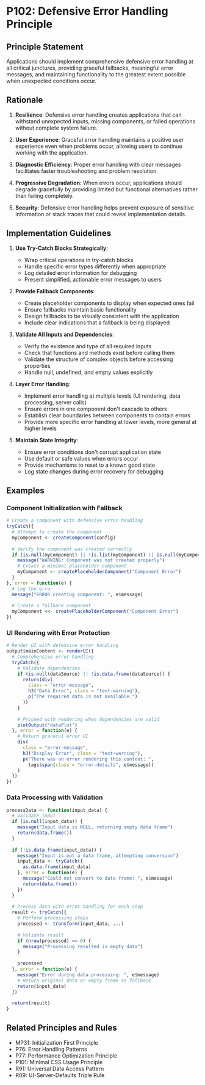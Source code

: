 # P102: Defensive Error Handling Principle

## Principle Statement

Applications should implement comprehensive defensive error handling at all critical junctures, providing graceful fallbacks, meaningful error messages, and maintaining functionality to the greatest extent possible when unexpected conditions occur.

## Rationale

1. **Resilience**: Defensive error handling creates applications that can withstand unexpected inputs, missing components, or failed operations without complete system failure.

2. **User Experience**: Graceful error handling maintains a positive user experience even when problems occur, allowing users to continue working with the application.

3. **Diagnostic Efficiency**: Proper error handling with clear messages facilitates faster troubleshooting and problem resolution.

4. **Progressive Degradation**: When errors occur, applications should degrade gracefully by providing limited but functional alternatives rather than failing completely.

5. **Security**: Defensive error handling helps prevent exposure of sensitive information or stack traces that could reveal implementation details.

## Implementation Guidelines

1. **Use Try-Catch Blocks Strategically**:
   - Wrap critical operations in try-catch blocks
   - Handle specific error types differently when appropriate
   - Log detailed error information for debugging
   - Present simplified, actionable error messages to users

2. **Provide Fallback Components**:
   - Create placeholder components to display when expected ones fail
   - Ensure fallbacks maintain basic functionality
   - Design fallbacks to be visually consistent with the application
   - Include clear indications that a fallback is being displayed

3. **Validate All Inputs and Dependencies**:
   - Verify the existence and type of all required inputs
   - Check that functions and methods exist before calling them
   - Validate the structure of complex objects before accessing properties
   - Handle null, undefined, and empty values explicitly

4. **Layer Error Handling**:
   - Implement error handling at multiple levels (UI rendering, data processing, server calls)
   - Ensure errors in one component don't cascade to others
   - Establish clear boundaries between components to contain errors
   - Provide more specific error handling at lower levels, more general at higher levels

5. **Maintain State Integrity**:
   - Ensure error conditions don't corrupt application state
   - Use default or safe values when errors occur
   - Provide mechanisms to reset to a known good state
   - Log state changes during error recovery for debugging

## Examples

### Component Initialization with Fallback

```r
# Create a component with defensive error handling
tryCatch({
  # Attempt to create the component
  myComponent <- createComponent(config)
  
  # Verify the component was created correctly
  if (is.null(myComponent) || !is.list(myComponent) || is.null(myComponent$render)) {
    message("WARNING: Component was not created properly")
    # Create a minimal placeholder component
    myComponent <- createPlaceholderComponent("Component Error")
  }
}, error = function(e) {
  # Log the error
  message("ERROR creating component: ", e$message)
  
  # Create a fallback component
  myComponent <<- createPlaceholderComponent("Component Error")
})
```

### UI Rendering with Error Protection

```r
# Render UI with defensive error handling
output$mainContent <- renderUI({
  # Comprehensive error handling
  tryCatch({
    # Validate dependencies
    if (is.null(dataSource) || !is.data.frame(dataSource)) {
      return(div(
        class = "error-message",
        h3("Data Error", class = "text-warning"),
        p("The required data is not available.")
      ))
    }
    
    # Proceed with rendering when dependencies are valid
    plotOutput("dataPlot")
  }, error = function(e) {
    # Return graceful error UI
    div(
      class = "error-message",
      h3("Display Error", class = "text-warning"),
      p("There was an error rendering this content: ", 
        tags$span(class = "error-details", e$message))
    )
  })
})
```

### Data Processing with Validation

```r
processData <- function(input_data) {
  # Validate input
  if (is.null(input_data)) {
    message("Input data is NULL, returning empty data frame")
    return(data.frame())
  }
  
  if (!is.data.frame(input_data)) {
    message("Input is not a data frame, attempting conversion")
    input_data <- tryCatch({
      as.data.frame(input_data)
    }, error = function(e) {
      message("Could not convert to data frame: ", e$message)
      return(data.frame())
    })
  }
  
  # Process data with error handling for each step
  result <- tryCatch({
    # Perform processing steps
    processed <- transform(input_data, ...)
    
    # Validate result
    if (nrow(processed) == 0) {
      message("Processing resulted in empty data")
    }
    
    processed
  }, error = function(e) {
    message("Error during data processing: ", e$message)
    # Return original data or empty frame as fallback
    return(input_data)
  })
  
  return(result)
}
```

## Related Principles and Rules

- MP31: Initialization First Principle
- P76: Error Handling Patterns
- P77: Performance Optimization Principle
- P101: Minimal CSS Usage Principle
- R91: Universal Data Access Pattern
- R09: UI-Server-Defaults Triple Rule